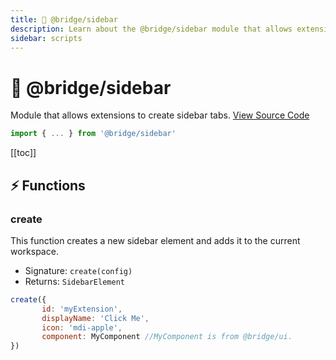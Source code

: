 ```yaml
---
title: 🧭 @bridge/sidebar
description: Learn about the @bridge/sidebar module that allows extensions to create sidebar tabs.
sidebar: scripts
---
```


# 🧭 @bridge/sidebar

Module that allows extensions to create sidebar tabs.
[View Source Code](https://github.com/bridge-core/editor/blob/main/src/components/Extensions/Scripts/Modules/sidebar.ts)

```js
import { ... } from '@bridge/sidebar'
```

[[toc]]

## ⚡ Functions

### create

This function creates a new sidebar element and adds it to the current workspace.

- Signature: `create(config)`
- Returns: `SidebarElement`

```js
create({
	   id: 'myExtension',
	   displayName: 'Click Me',
	   icon: 'mdi-apple',
	   component: MyComponent //MyComponent is from @bridge/ui.
})
```